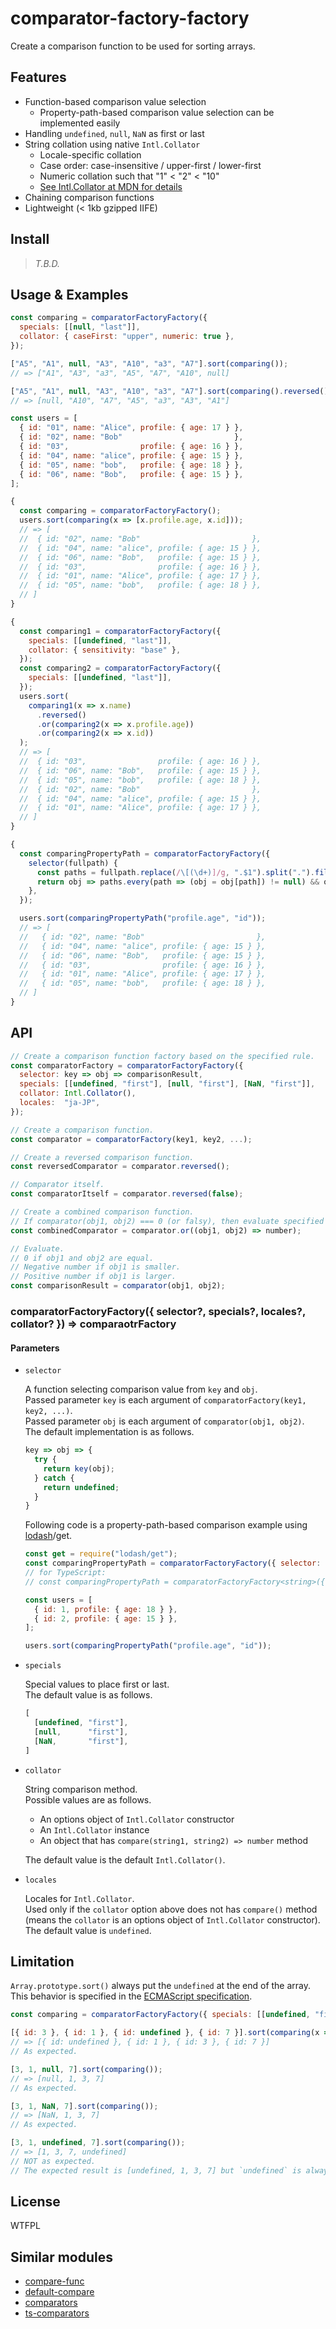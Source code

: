 # comparator-factory-factory

Create a comparison function to be used for sorting arrays.


## Features

* Function-based comparison value selection
  * Property-path-based comparison value selection can be implemented easily
* Handling `undefined`, `null`, `NaN` as first or last
* String collation using native `Intl.Collator`
  * Locale-specific collation
  * Case order: case-insensitive / upper-first / lower-first
  * Numeric collation such that "1" < "2" < "10"
  * [See Intl.Collator at MDN for details](https://developer.mozilla.org/docs/Web/JavaScript/Reference/Global_Objects/Collator)
* Chaining comparison functions
* Lightweight (< 1kb gzipped IIFE)

## Install

> _T.B.D._

<!-- ### via npm

```bash
$ npm install comparator-factory-factory
```

```javascript
import comparatorFactoryFactory from "comparator-factory-factory";
// const comparatorFactoryFactory = require("comparator-factory-factory");

const comparing = comparatorFactoryFactory({});

[].sort(comparing());
```

### via CDN

```html
<script src="https://cdn.jsdelivr.net/npm/comparator-factory-factory@0.1.0"></script>
<script>
  const comparing = comparatorFactoryFactory({});
  [].sort(comparing());
</script>
``` -->


## Usage & Examples

```javascript
const comparing = comparatorFactoryFactory({
  specials: [[null, "last"]],
  collator: { caseFirst: "upper", numeric: true },
});

["A5", "A1", null, "A3", "A10", "a3", "A7"].sort(comparing());
// => ["A1", "A3", "a3", "A5", "A7", "A10", null]

["A5", "A1", null, "A3", "A10", "a3", "A7"].sort(comparing().reversed());
// => [null, "A10", "A7", "A5", "a3", "A3", "A1"]
```

```javascript
const users = [
  { id: "01", name: "Alice", profile: { age: 17 } },
  { id: "02", name: "Bob"                         },
  { id: "03",                profile: { age: 16 } },
  { id: "04", name: "alice", profile: { age: 15 } },
  { id: "05", name: "bob",   profile: { age: 18 } },
  { id: "06", name: "Bob",   profile: { age: 15 } },
];

{
  const comparing = comparatorFactoryFactory();
  users.sort(comparing(x => [x.profile.age, x.id]));
  // => [
  //  { id: "02", name: "Bob"                         },
  //  { id: "04", name: "alice", profile: { age: 15 } },
  //  { id: "06", name: "Bob",   profile: { age: 15 } },
  //  { id: "03",                profile: { age: 16 } },
  //  { id: "01", name: "Alice", profile: { age: 17 } },
  //  { id: "05", name: "bob",   profile: { age: 18 } },
  // ]
}

{
  const comparing1 = comparatorFactoryFactory({
    specials: [[undefined, "last"]],
    collator: { sensitivity: "base" },
  });
  const comparing2 = comparatorFactoryFactory({
    specials: [[undefined, "last"]],
  });
  users.sort(
    comparing1(x => x.name)
      .reversed()
      .or(comparing2(x => x.profile.age))
      .or(comparing2(x => x.id))
  );
  // => [
  //  { id: "03",                profile: { age: 16 } },
  //  { id: "06", name: "Bob",   profile: { age: 15 } },
  //  { id: "05", name: "bob",   profile: { age: 18 } },
  //  { id: "02", name: "Bob"                         },
  //  { id: "04", name: "alice", profile: { age: 15 } },
  //  { id: "01", name: "Alice", profile: { age: 17 } },
  // ]
}

{
  const comparingPropertyPath = comparatorFactoryFactory({
    selector(fullpath) {
      const paths = fullpath.replace(/\[(\d+)]/g, ".$1").split(".").filter(Boolean);
      return obj => paths.every(path => (obj = obj[path]) != null) && obj;
    },
  });

  users.sort(comparingPropertyPath("profile.age", "id"));
  // => [
  //   { id: "02", name: "Bob"                         },
  //   { id: "04", name: "alice", profile: { age: 15 } },
  //   { id: "06", name: "Bob",   profile: { age: 15 } },
  //   { id: "03",                profile: { age: 16 } },
  //   { id: "01", name: "Alice", profile: { age: 17 } },
  //   { id: "05", name: "bob",   profile: { age: 18 } },
  // ]
}
```


## API

```javascript
// Create a comparison function factory based on the specified rule.
const comparatorFactory = comparatorFactoryFactory({
  selector: key => obj => comparisonResult,
  specials: [[undefined, "first"], [null, "first"], [NaN, "first"]],
  collator: Intl.Collator(),
  locales:  "ja-JP",
});

// Create a comparison function.
const comparator = comparatorFactory(key1, key2, ...);

// Create a reversed comparison function.
const reversedComparator = comparator.reversed();

// Comparator itself.
const comparatorItself = comparator.reversed(false);

// Create a combined comparison function.
// If comparator(obj1, obj2) === 0 (or falsy), then evaluate specified comparison function.
const combinedComparator = comparator.or((obj1, obj2) => number);

// Evaluate.
// 0 if obj1 and obj2 are equal.
// Negative number if obj1 is smaller.
// Positive number if obj1 is larger.
const comparisonResult = comparator(obj1, obj2);
```

### comparatorFactoryFactory({ selector?, specials?, locales?, collator? }) => comparaotrFactory

#### Parameters

* `selector`

  A function selecting comparison value from `key` and `obj`.  
  Passed parameter `key` is each argument of `comparatorFactory(key1, key2, ...)`.  
  Passed parameter `obj` is each argument of `comparator(obj1, obj2)`.  
  The default implementation is as follows.

  ```javascript
  key => obj => {
    try {
      return key(obj);
    } catch {
      return undefined;
    }
  }
  ```

  Following code is a property-path-based comparison example using [lodash](https://www.npmjs.com/package/lodash)/get.

  ```javascript
  const get = require("lodash/get");
  const comparingPropertyPath = comparatorFactoryFactory({ selector: key => obj => get(obj, key) });
  // for TypeScript:
  // const comparingPropertyPath = comparatorFactoryFactory<string>({ selector: key => obj => get(obj, key) });

  const users = [
    { id: 1, profile: { age: 18 } },
    { id: 2, profile: { age: 15 } },
  ];

  users.sort(comparingPropertyPath("profile.age", "id"));
  ```

* `specials`

  Special values to place first or last.  
  The default value is as follows.

  ```javascript
  [
    [undefined, "first"],
    [null,      "first"],
    [NaN,       "first"],
  ]
  ```

* `collator`

  String comparison method.  
  Possible values are as follows.

  * An options object of `Intl.Collator` constructor
  * An `Intl.Collator` instance
  * An object that has `compare(string1, string2) => number` method

  The default value is the default `Intl.Collator()`.

* `locales`

  Locales for `Intl.Collator`.  
  Used only if the `collator` option above does not has `compare()` method (means the `collator` is an options object of `Intl.Collator` constructor).  
  The default value is `undefined`.


## Limitation

`Array.prototype.sort()` always put the `undefined` at the end of the array.  
This behavior is specified in the [ECMAScript specification](http://www.ecma-international.org/ecma-262/5.1/#sec-15.4.4.11).

```javascript
const comparing = comparatorFactoryFactory({ specials: [[undefined, "first"], [null, "first"], [NaN, "first"]] });

[{ id: 3 }, { id: 1 }, { id: undefined }, { id: 7 }].sort(comparing(x => x.id));
// => [{ id: undefined }, { id: 1 }, { id: 3 }, { id: 7 }]
// As expected.

[3, 1, null, 7].sort(comparing());
// => [null, 1, 3, 7]
// As expected.

[3, 1, NaN, 7].sort(comparing());
// => [NaN, 1, 3, 7]
// As expected.

[3, 1, undefined, 7].sort(comparing());
// => [1, 3, 7, undefined]
// NOT as expected.
// The expected result is [undefined, 1, 3, 7] but `undefined` is always placed at the end...
```


## License

WTFPL


## Similar modules

* [compare-func](https://www.npmjs.com/package/compare-func)
* [default-compare](https://www.npmjs.com/package/default-compare)
* [comparators](https://www.npmjs.com/package/comparators)
* [ts-comparators](https://www.npmjs.com/package/ts-comparators)
